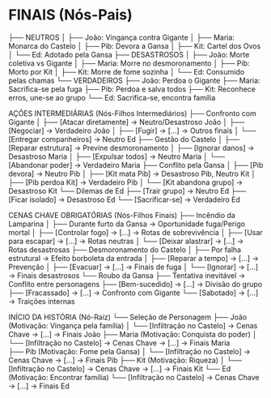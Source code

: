 # FINAIS (Nós-Pais)

├── NEUTROS
│ ├── João: Vingança contra Gigante
│ ├── Maria: Monarca do Castelo
│ ├── Pib: Devora a Gansa
│ ├── Kit: Cartel dos Ovos
│ └── Ed: Adotado pela Gansa
├── DESASTROSOS
│ ├── João: Morte coletiva vs Gigante
│ ├── Maria: Morre no desmoronamento
│ ├── Pib: Morto por Kit
│ ├── Kit: Morre de fome sozinha
│ └── Ed: Consumido pelas chamas
└── VERDADEIROS
├── João: Perdoa o Gigante
├── Maria: Sacrifica-se pela fuga
├── Pib: Perdoa e salva todos
├── Kit: Reconhece erros, une-se ao grupo
└── Ed: Sacrifica-se, encontra família

AÇÕES INTERMEDIÁRIAS (Nós-Filhos Intermediários)
├── Confronto com Gigante
│ ├── [Atacar diretamente] → Neutro/Desastroso João
│ ├── [Negociar] → Verdadeiro João
│ ├── [Fugir] → [...] → Outros finais
│ └── [Entregar companheiros] → Neutro Ed
├── Gestão do Castelo
│ ├── [Reparar estrutura] → Previne desmoronamento
│ ├── [Ignorar danos] → Desastroso Maria
│ ├── [Expulsar todos] → Neutro Maria
│ └── [Abandonar poder] → Verdadeiro Maria
├── Conflito pela Gansa
│ ├── [Pib devora] → Neutro Pib
│ ├── [Kit mata Pib] → Desastroso Pib, Neutro Kit
│ ├── [Pib perdoa Kit] → Verdadeiro Pib
│ └── [Kit abandona grupo] → Desastroso Kit
└── Dilemas de Ed
├── [Trair grupo] → Neutro Ed
├── [Ficar isolado] → Desastroso Ed
└── [Sacrificar-se] → Verdadeiro Ed

CENAS CHAVE OBRIGATÓRIAS (Nós-Filhos Finais)
├── Incêndio da Lamparina
│ ├── Durante furto da Gansa → Oportunidade fuga/Perigo mortal
│ ├── [Controlar fogo] → [...] → Rotas de sobrevivência
│ ├── [Usar para escapar] → [...] → Rotas neutras
│ └── [Deixar alastrar] → [...] → Rotas desastrosas
├── Desmoronamento do Castelo
│ ├── Por falha estrutural → Efeito borboleta da entrada
│ ├── [Reparar a tempo] → [...] → Prevenção
│ ├── [Evacuar] → [...] → Finais de fuga
│ └── [Ignorar] → [...] → Finais desastrosos
└── Roubo da Gansa
├── Tentativa inevitável → Conflito entre personagens
├── [Bem-sucedido] → [...] → Divisão do grupo
├── [Fracassado] → [...] → Confronto com Gigante
└── [Sabotado] → [...] → Traições internas

INÍCIO DA HISTÓRIA (Nó-Raiz)
└── Seleção de Personagem
├── João (Motivação: Vingança pela família)
│ └── [Infiltração no Castelo] → Cenas Chave → [...] → Finais João
├── Maria (Motivação: Conquista do poder)
│ └── [Infiltração no Castelo] → Cenas Chave → [...] → Finais Maria  
 ├── Pib (Motivação: Fome pela Gansa)
│ └── [Infiltração no Castelo] → Cenas Chave → [...] → Finais Pib
├── Kit (Motivação: Riqueza)
│ └── [Infiltração no Castelo] → Cenas Chave → [...] → Finais Kit
└── Ed (Motivação: Encontrar família)
└── [Infiltração no Castelo] → Cenas Chave → [...] → Finais Ed
